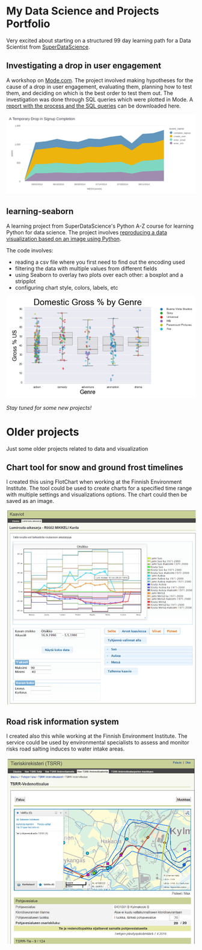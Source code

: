 # My Data Science and Projects Portfolio

Very excited about starting on a structured 99 day learning path for a Data Scientist from [SuperDataScience](https://www.superdatascience.com/paths).

## Investigating a drop in user engagement

A workshop on [Mode.com](https://mode.com). The project involved making
hypotheses for the cause of a drop in user engagement, evaluating them, planning
how to test them, and deciding on which is the best order to test them out. The
investigation was done through SQL queries which were plotted in Mode. A
[report with the process and the SQL queries](/reports/drop-in-user-engagement.pdf)
can be downloaded here.

![](/images/drop-in-user-engagement.png)

## learning-seaborn
A learning project from SuperDataScience's Python A-Z course for learning Python for data science. The project involves [reproducing a data visualization based on an image using Python](https://github.com/mirokuru/learning-seaborn).

The code involves:

- reading a csv file where you first need to find out the encoding used
- filtering the data with multiple values from different fields
- using Seaborn to overlay two plots over each other: a boxplot and a stripplot
- configuring chart style, colors, labels, etc

![](/images/learning-seaborn.png)

*Stay tuned for some new projects!*

# Older projects

Just some older projects related to data and visualization

## Chart tool for snow and ground frost timelines

I created this using FlotChart when working at the Finnish Environment Institute. The tool could be used to create charts for a specified time range with multiple settings and visualizations options. The chart could then be saved as an image.

![](/images/Lumirouta-aikasarja_Flotchart.png)

## Road risk information system

I created also this while working at the Finnish Environment Institute. The service could be used by environmental specialists to assess and monitor risks road salting induces to water intake areas.

![](/images/Tieriskirekisteri_vedenottoalue.PNG)

